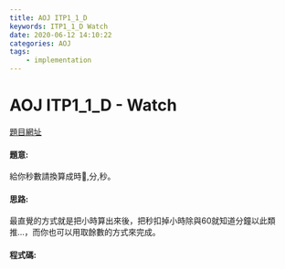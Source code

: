 ```yaml
---
title: AOJ ITP1_1_D
keywords: ITP1_1_D Watch
date: 2020-06-12 14:10:22
categories: AOJ
tags:
    - implementation
---
```

# AOJ ITP1_1_D - Watch
[題目網址](https://onlinejudge.u-aizu.ac.jp/courses/lesson/2/ITP1/1/ITP1_1_D)


#### 題意:
給你秒數請換算成時,分,秒。
<!-- more -->
#### 思路:
最直覺的方式就是把小時算出來後，把秒扣掉小時除與60就知道分鐘以此類推...，而你也可以用取餘數的方式來完成。
#### 程式碼:
<script src="https://gist.github.com/Daviswww/8053e142666cac547834ac8c1e0eaeb0.js"></script>
